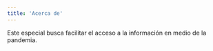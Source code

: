 ```yaml
---
title: 'Acerca de'
---
```


Este especial busca facilitar el acceso a la información en medio de la pandemia.
